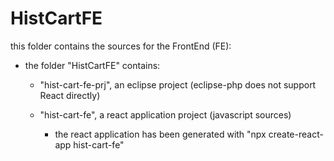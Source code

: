 
# HistCartFE

this folder contains the sources for the FrontEnd (FE):

 - the folder "HistCartFE" contains:
 
	- "hist-cart-fe-prj", an eclipse project (eclipse-php does not support React directly)
 
	- "hist-cart-fe", a react application project (javascript sources)
		- the react application has been generated with "npx create-react-app hist-cart-fe"
